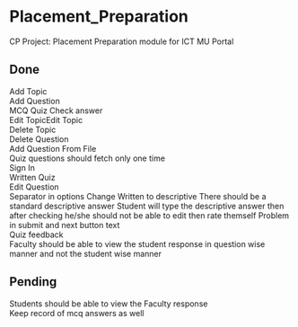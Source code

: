 # Placement_Preparation

CP Project: Placement Preparation module for ICT MU Portal

## Done

Add Topic  
Add Question  
MCQ Quiz Check answer  
Edit TopicEdit Topic  
Delete Topic  
Delete Question  
Add Question From File    
Quiz questions should fetch only one time  
Sign In  
Written Quiz  
Edit Question  
Separator in options
Change Written to descriptive
There should be a standard descriptive answer
Student will type the descriptive answer then after checking he/she should not be able to edit then rate themself
Problem in submit and next button text  
Quiz feedback  
Faculty should be able to view the student response in question wise manner and not the student wise manner  
## Pending
Students should be able to view the Faculty response  
Keep record of mcq answers as well


